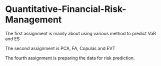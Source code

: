 # Quantitative-Financial-Risk-Management

The first assignment is mainly about using various method to predict VaR and ES

The second assignment is PCA, FA, Copulas and EVT

The fourth assignment is preparing the data for risk prediction.

